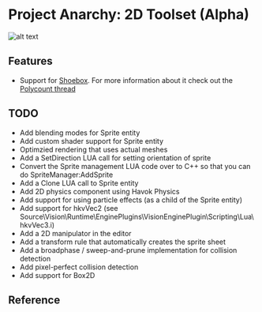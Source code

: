Project Anarchy: 2D Toolset (Alpha)
===================================

![alt text](http://www.projectanarchy.com/sites/default/files/Project%20Anarchy%20Logo.png "Project Anarchy")


Features
--------

- Support for [Shoebox][1]. For more information about it check out the [Polycount thread][2]

TODO
----

- Add blending modes for Sprite entity
- Add custom shader support for Sprite entity
- Optimzied rendering that uses actual meshes
- Add a SetDirection LUA call for setting orientation of sprite
- Convert the Sprite management LUA code over to C++ so that you can do SpriteManager:AddSprite
- Add a Clone LUA call to Sprite entity
- Add 2D physics component using Havok Physics
- Add support for using particle effects (as a child of the Sprite entity)
- Add support for hkvVec2 (see Source\Vision\Runtime\EnginePlugins\VisionEnginePlugin\Scripting\Lua\hkvVec3.i)
- Add a 2D manipulator in the editor
- Add a transform rule that automatically creates the sprite sheet
- Add a broadphase / sweep-and-prune implementation for collision detection
- Add pixel-perfect collision detection
- Add support for Box2D

Reference
---------

[1]: http://renderhjs.net/shoebox/
[2]: http://www.polycount.com/forum/showthread.php?t=91554&highlight=shoebox